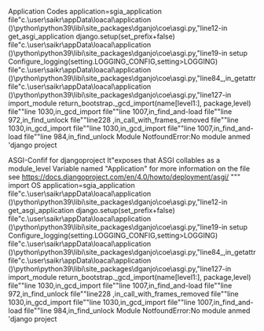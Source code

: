 Application Codes 
application=sgia_application 
file"c.\user\saikr\appData\loacal\application ()\python\python39\libi\site_packages\dganjo\coe\asgi.py,"line12-in get_asgi_application 
django.setup(set_prefix+false)
file"c.\user\saikr\appData\loacal\application ()\python\python39\libi\site_packages\dganjo\coe\asgi.py,"line19-in setup
Configure_logging(setting.LOGGING_CONFIG,setting>LOGGING)
file"c.\user\saikr\appData\loacal\application ()\python\python39\libi\site_packages\dganjo\coe\asgi.py,"line84_,in_getattr
file"c.\user\saikr\appData\loacal\application ()\python\python39\libi\site_packages\dganjo\coe\asgi.py,"line127-in import_module 
return_bootstrap._gcd_import(name[level1:], package,level)
file"<frozen importlib._bootstrap>"line 1030,in_gcd_import
file"<frozen importlib._bootstrap>"line 1007,in_find_and-load
file"<frozen importlib._bootstrap>"line 972,in_find_unlock
file"<frozen importlib._bootstrap>"line228 ,in_call_with_frames_removed
file"<frozen importlib._bootstrap>"line 1030,in_gcd_import
file"<frozen importlib._bootstrap>"line 1030,in_gcd_import
file"<frozen importlib._bootstrap>"line 1007,in_find_and-load
file"<frozen importlib._bootstrap>"line 984,in_find_unlock
Module NotfoundError:No module anmed 'django project
  
 ASGI-Confif for djangoproject
  It"exposes that ASGI collables as a module_level Variable named "Application"
  for more information on the file
  see
  https://docs.djangoproject.com/en/4.0/howto/deployment/asgi/
  """
  import OS
  application=sgia_application 
file"c.\user\saikr\appData\loacal\application ()\python\python39\libi\site_packages\dganjo\coe\asgi.py,"line12-in get_asgi_application 
django.setup(set_prefix+false)
file"c.\user\saikr\appData\loacal\application ()\python\python39\libi\site_packages\dganjo\coe\asgi.py,"line19-in setup
Configure_logging(setting.LOGGING_CONFIG,setting>LOGGING)
file"c.\user\saikr\appData\loacal\application ()\python\python39\libi\site_packages\dganjo\coe\asgi.py,"line84_,in_getattr
file"c.\user\saikr\appData\loacal\application ()\python\python39\libi\site_packages\dganjo\coe\asgi.py,"line127-in import_module 
return_bootstrap._gcd_import(name[level1:], package,level)
file"<frozen importlib._bootstrap>"line 1030,in_gcd_import
file"<frozen importlib._bootstrap>"line 1007,in_find_and-load
file"<frozen importlib._bootstrap>"line 972,in_find_unlock
file"<frozen importlib._bootstrap>"line228 ,in_call_with_frames_removed
file"<frozen importlib._bootstrap>"line 1030,in_gcd_import
file"<frozen importlib._bootstrap>"line 1030,in_gcd_import
file"<frozen importlib._bootstrap>"line 1007,in_find_and-load
file"<frozen importlib._bootstrap>"line 984,in_find_unlock
Module NotfoundError:No module anmed 'django project
  



